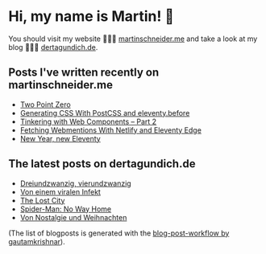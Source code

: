 # Hi, my name is Martin! 👋 
You should visit my website 👨🏼‍💻  [martinschneider.me](https://martinschneider.me) and take a look at my blog 🤷🏼‍♂️ [dertagundich.de](https://www.dertagundich.de).

## Posts I've written recently on martinschneider.me
<!-- MSME-POST-LIST:START -->
- [Two Point Zero](https://martinschneider.me/articles/two-point-zero/)
- [Generating CSS With PostCSS and eleventy.before](https://martinschneider.me/articles/generating-css-with-postcss-and-eleventy-before/)
- [Tinkering with Web Components – Part 2](https://martinschneider.me/articles/tinkering-with-web-components-part-2/)
- [Fetching Webmentions With Netlify and Eleventy Edge](https://martinschneider.me/articles/fetching-webmentions-with-netlify-and-eleventy-edge/)
- [New Year, new Eleventy](https://martinschneider.me/articles/new-year-new-eleventy/)
<!-- MSME-POST-LIST:END -->

## The latest posts on dertagundich.de
<!-- DTUI-POST-LIST:START -->
- [Dreiundzwanzig, vierundzwanzig](https://www.dertagundich.de/blog/2024/01/dreiundzwanzig-vierundzwanzig)
- [Von einem viralen Infekt](https://www.dertagundich.de/blog/2023/12/von-einem-viralen-infekt)
- [The Lost City](https://www.dertagundich.de/blog/2023/12/the-lost-city)
- [Spider-Man: No Way Home](https://www.dertagundich.de/blog/2023/12/spider-man-no-way-home)
- [Von Nostalgie und Weihnachten](https://www.dertagundich.de/blog/2023/12/von-nostalgie-und-weihnachten)
<!-- DTUI-POST-LIST:END -->

(The list of blogposts is generated with the [blog-post-workflow by gautamkrishnar](https://github.com/gautamkrishnar/blog-post-workflow)).
